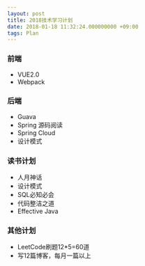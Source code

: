 ```yaml
---
layout: post
title: 2018技术学习计划
date: 2018-01-18 11:32:24.000000000 +09:00
tags: Plan
---
```

### 前端
- VUE2.0
- Webpack

### 后端
- Guava
- Spring 源码阅读
- Spring Cloud
- 设计模式

### 读书计划
- 人月神话
- 设计模式
- SQL必知必会
- 代码整洁之道
- Effective Java


### 其他计划
- LeetCode刷题12*5=60道
- 写12篇博客，每月一篇以上
